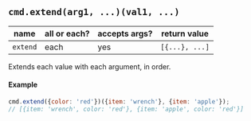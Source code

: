 ## `cmd.extend(arg1, ...)(val1, ...)`

| name       | all or each?  | accepts args?  | return value    |
|------------|---------------|----------------|-----------------|
| `extend`   | each          | yes            | `[{...}, ...]`  |

Extends each value with each argument, in order.

#### Example

```js
cmd.extend({color: 'red'})({item: 'wrench'}, {item: 'apple'});
// [{item: 'wrench', color: 'red'}, {item: 'apple', color: 'red'}]
```
